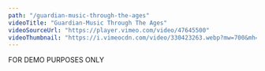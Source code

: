 ```yaml
---
path: "/guardian-music-through-the-ages"
videoTitle: "Guardian-Music Through The Ages"
videoSourceUrl: "https://player.vimeo.com/video/47645500"
videoThumbnail: "https://i.vimeocdn.com/video/330423263.webp?mw=700&mh=393"
---
```


FOR DEMO PURPOSES ONLY
